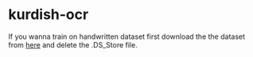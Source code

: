 # kurdish-ocr


If you wanna train on handwritten dataset first download the the dataset from [here](https://www.kaggle.com/c/kurdish-ocr-dataset) and delete the .DS_Store file.